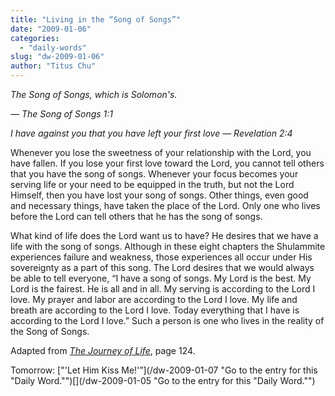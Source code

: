 ```yaml
---
title: "Living in the “Song of Songs”"
date: "2009-01-06"
categories: 
  - "daily-words"
slug: "dw-2009-01-06"
author: "Titus Chu"
---
```


_The Song of Songs, which is Solomon's._

_— The Song of Songs 1:1_

_I have against you that you have left your first love — Revelation 2:4_

Whenever you lose the sweetness of your relationship with the Lord, you have fallen. If you lose your first love toward the Lord, you cannot tell others that you have the song of songs. Whenever your focus becomes your serving life or your need to be equipped in the truth, but not the Lord Himself, then you have lost your song of songs. Other things, even good and necessary things, have taken the place of the Lord. Only one who lives before the Lord can tell others that he has the song of songs.

What kind of life does the Lord want us to have? He desires that we have a life with the song of songs. Although in these eight chapters the Shulammite experiences failure and weakness, those experiences all occur under His sovereignty as a part of this song. The Lord desires that we would always be able to tell everyone, “I have a song of songs. My Lord is the best. My Lord is the fairest. He is all and in all. My serving is according to the Lord I love. My prayer and labor are according to the Lord I love. My life and breath are according to the Lord I love. Today everything that I have is according to the Lord I love.” Such a person is one who lives in the reality of the Song of Songs.

Adapted from _[The Journey of Life](/book-journey-of-life "Go to the entry for this book.")_, page 124.

Tomorrow: ["'Let Him Kiss Me!'”](/dw-2009-01-07 "Go to the entry for this "Daily Word."")[](/dw-2009-01-05 "Go to the entry for this "Daily Word."")
